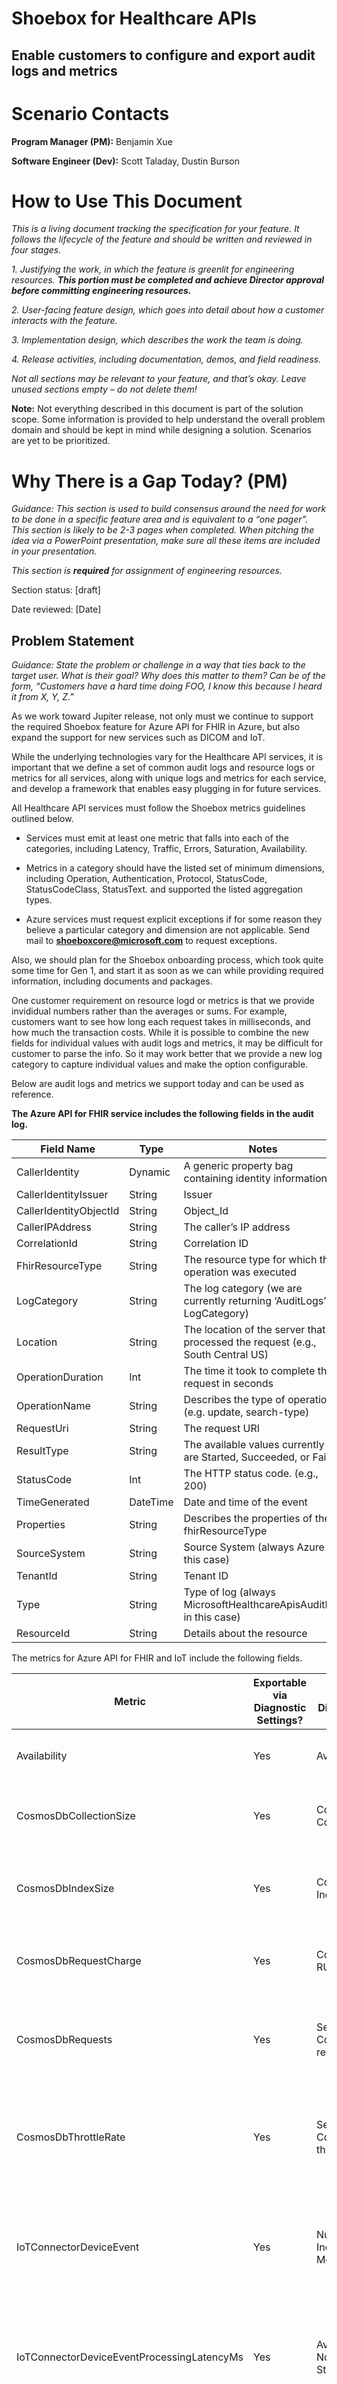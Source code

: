 # Shoebox for Healthcare APIs

## Enable customers to configure and export audit logs and metrics

# Scenario Contacts 

**Program Manager (PM):** Benjamin Xue

**Software Engineer (Dev):** Scott Taladay, Dustin Burson

# How to Use This Document

*This is a living document tracking the specification for your feature.
It follows the lifecycle of the feature and should be written and
reviewed in four stages.*

*1. Justifying the work, in which the feature is greenlit for
engineering resources. **This portion must be completed and achieve
Director approval before committing engineering resources.***

*2. User-facing feature design, which goes into detail about how a
customer interacts with the feature.*

*3. Implementation design, which describes the work the team is doing.*

*4. Release activities, including documentation, demos, and field
readiness.*

*Not all sections may be relevant to your feature, and that’s okay.
Leave unused sections empty – do not delete them!*

**Note:** Not everything described in this document is part of the
solution scope. Some information is provided to help understand the
overall problem domain and should be kept in mind while designing a
solution. Scenarios are yet to be prioritized.

# Why There is a Gap Today? (PM) 

*Guidance: This section is used to build consensus around the need for
work to be done in a specific feature area and is equivalent to a “one
pager”. This section is likely to be 2-3 pages when completed. When
pitching the idea via a PowerPoint presentation, make sure all these
items are included in your presentation.*

*This section is **required** for assignment of engineering resources.*

Section status: \[draft\]

Date reviewed: \[Date\]

## Problem Statement 

*Guidance: State the problem or challenge in a way that ties back to the
target user. What is their goal? Why does this matter to them? Can be of
the form, “Customers have a hard time doing FOO, I know this because I
heard it from X, Y, Z.”*

As we work toward Jupiter release, not only must we continue to support
the required Shoebox feature for Azure API for FHIR in Azure, but
also expand the support for new services such as DICOM and IoT.

While the underlying technologies vary for the Healthcare API services,
it is important that we define a set of common audit logs and resource logs or metrics
for all services, along with unique logs and metrics for each service,
and develop a framework that enables easy plugging in for future
services.

All Healthcare API services must follow the Shoebox metrics guidelines
outlined below.

-   Services must emit at least one metric that falls into each of the
    categories, including Latency, Traffic, Errors, Saturation,
    Availability.

-   Metrics in a category should have the listed set of minimum
    dimensions, including Operation, Authentication, Protocol,
    StatusCode, StatusCodeClass, StatusText. and supported the listed
    aggregation types.

-   Azure services must request explicit exceptions if for some reason
    they believe a particular category and dimension are not applicable.
    Send mail to
    [**shoeboxcore@microsoft.com**](mailto:shoeboxcore@microsoft.com) to
    request exceptions.

Also, we should plan for the Shoebox onboarding process, which took quite some time for Gen 1, and start it as soon as we can while providing required information, including documents and packages.

One customer requirement on resource logd or metrics is that we provide invididual numbers rather than the averages or sums. 
For example, customers want to see how long each request takes in milliseconds, and how much the transaction costs.  While it is possible
to combine the new fields for individual values with audit logs and metrics, it may be difficult for customer to parse the info. 
So it may work better that we provide a new log category to capture individual values and make the option configurable. 

Below are audit logs and metrics we support today and can be used as reference.

**The Azure API for FHIR service includes the following fields in the audit log.**

| Field Name             | Type     | Notes                                                                          |
|------------------------|----------|--------------------------------------------------------------------------------|
| CallerIdentity         | Dynamic  | A generic property bag containing identity information                         |
| CallerIdentityIssuer   | String   | Issuer                                                                         |
| CallerIdentityObjectId | String   | Object_Id                                                                      |
| CallerIPAddress        | String   | The caller’s IP address                                                        |
| CorrelationId          | String   | Correlation ID                                                                 |
| FhirResourceType       | String   | The resource type for which the operation was executed                         |
| LogCategory            | String   | The log category (we are currently returning ‘AuditLogs’ LogCategory)          |
| Location               | String   | The location of the server that processed the request (e.g., South Central US) |
| OperationDuration      | Int      | The time it took to complete this request in seconds                           |
| OperationName          | String   | Describes the type of operation (e.g. update, search-type)                     |
| RequestUri             | String   | The request URI                                                                |
| ResultType             | String   | The available values currently are Started, Succeeded, or Failed               |
| StatusCode             | Int      | The HTTP status code. (e.g., 200)                                              |
| TimeGenerated          | DateTime | Date and time of the event                                                     |
| Properties             | String   | Describes the properties of the fhirResourceType                               |
| SourceSystem           | String   | Source System (always Azure in this case)                                      |
| TenantId               | String   | Tenant ID                                                                      |
| Type                   | String   | Type of log (always MicrosoftHealthcareApisAuditLog in this case)              |
| ResourceId             | String   | Details about the resource                                                     |

The metrics for Azure API for FHIR and IoT include the following fields.

| Metric                                     | Exportable via Diagnostic Settings? | Metric Display Name             | Unit         | Aggregation Type | Description                                                                                                                                           | Dimensions                                                                                     |
|--------------------------------------------|-------------------------------------|---------------------------------|--------------|------------------|-------------------------------------------------------------------------------------------------------------------------------------------------------|------------------------------------------------------------------------------------------------|
| Availability                               | Yes                                 | Availability                    | Percent      | Average          | The availability rate of the service.                                                                                                                 | No Dimensions                                                                                  |
| CosmosDbCollectionSize                     | Yes                                 | Cosmos DB Collection Size       | Bytes        | Total            | The size of the backing Cosmos DB collection, in bytes.                                                                                               | No Dimensions                                                                                  |
| CosmosDbIndexSize                          | Yes                                 | Cosmos DB Index Size            | Bytes        | Total            | The size of the backing Cosmos DB collection's index, in bytes.                                                                                       | No Dimensions                                                                                  |
| CosmosDbRequestCharge                      | Yes                                 | Cosmos DB RU usage              | Count        | Total            | The RU usage of requests to the service's backing Cosmos DB.                                                                                          | Operation, ResourceType                                                                        |
| CosmosDbRequests                           | Yes                                 | Service Cosmos DB requests      | Count        | Sum              | The total number of requests made to a service's backing Cosmos DB.                                                                                   | Operation, ResourceType                                                                        |
| CosmosDbThrottleRate                       | Yes                                 | Service Cosmos DB throttle rate | Count        | Sum              | The total number of 429 responses from a service's backing Cosmos DB.                                                                                 | Operation, ResourceType                                                                        |
| IoTConnectorDeviceEvent                    | Yes                                 | Number of Incoming Messages     | Count        | Sum              | The total number of messages received by the Azure IoT Connector for FHIR prior to any normalization.                                                 | Operation, ConnectorName                                                                       |
| IoTConnectorDeviceEventProcessingLatencyMs | Yes                                 | Average Normalize Stage Latency | Milliseconds | Average          | The average time between an event's ingestion time and the time the event is processed for normalization.                                             | Operation, ConnectorName                                                                       |
| IoTConnectorMeasurement                    | Yes                                 | Number of Measurements          | Count        | Sum              | The number of normalized value readings received by the FHIR conversion stage of the Azure IoT Connector for FHIR.                                    | Operation, ConnectorName                                                                       |
| IoTConnectorMeasurementGroup               | Yes                                 | Number of Message Groups        | Count        | Sum              | The total number of unique groupings of measurements across type, device, patient, and configured time period generated by the FHIR conversion stage. | Operation, ConnectorName                                                                       |
| IoTConnectorMeasurementIngestionLatencyMs  | Yes                                 | Average Group Stage Latency     | Milliseconds | Average          | The time period between when the IoT Connector received the device data and when the data is processed by the FHIR conversion stage.                  | Operation, ConnectorName                                                                       |
| IoTConnectorNormalizedEvent                | Yes                                 | Number of Normalized Messages   | Count        | Sum              | The total number of mapped normalized values outputted from the normalization stage of the the Azure IoT Connector for FHIR.                          | Operation, ConnectorName                                                                       |
| IoTConnectorTotalErrors                    | Yes                                 | Total Error Count               | Count        | Sum              | The total number of errors logged by the Azure IoT Connector for FHIR                                                                                 | Name, Operation, ErrorType, ErrorSeverity, ConnectorName                                       |
| ServiceApiErrors                           | Yes                                 | Service Errors                  | Count        | Sum              | The total number of internal server errors generated by the service.                                                                                  | Protocol, Authentication, Operation, ResourceType, StatusCode, StatusCodeClass, StatusCodeText |
| ServiceApiLatency                          | Yes                                 | Service Latency                 | Milliseconds | Average          | The response latency of the service.                                                                                                                  | Protocol, Authentication, Operation, ResourceType, StatusCode, StatusCodeClass, StatusCodeText |
| ServiceApiRequests                         | Yes                                 | Service Requests                | Count        | Sum              | The total number of requests received by the service.                                                                                                 | Protocol, Authentication, Operation, ResourceType, StatusCode, StatusCodeClass, StatusCodeText |
| TotalErrors                                | Yes                                 | Total Errors                    | Count        | Sum              | The total number of internal server errors encountered by the service.                                                                                | Protocol, StatusCode, StatusCodeClass, StatusCodeText                                          |
| TotalLatency                               | Yes                                 | Total Latency                   | Milliseconds | Average          | The response latency of the service.                                                                                                                  | Protocol                                                                                       |
| TotalRequests                              | Yes                                 | Total Requests                  | Count        |                  |                                                                                                                                                       |                                                                                                |

## Supporting Customer Insights

*Guidance: This section should include direct quotes from customers,
direct quotes from the field, and summaries of interactions with
customers in which they describe the problem they are having.*

#### Cigna

Cigna, one of the largest customers, requested that we help address the
following logging related issues while they worked on a service
throttling issue.

-   Remove the durationMS field from the audit logs or populate real
    data. An internal review showed that the metric which was not
    implemented and therefore always returned "0”. The zero-value issue
    "messes with aggregate statistics and complicates our log roll-up."

-   Add “request charge” to the logs, matching "x-ms-request-charge"
    header so that service side behavior can be better monitored without
    controlling all of the consuming clients.

## Related Work 

*Guidance: What other features are related to this work? Please include
links.*

The Azure API for FHIR service supports the shoebox feature, allowing
customers to configure diagnostic settings and export audit logs with
20+ fields, and metrics with 12+ fields to Storage, Log Analytics
Workspace or Event Hubs. More details can be found from the
documentation, “[Enable Diagnostic Logging in Azure API for
FHIR](https://docs.microsoft.com/en-us/azure/healthcare-apis/enable-diagnostic-logging)”.

## What is Being Proposed? 

*Guidance: In 20 words or less, describe the proposed solution.*

Define shoebox metrics and enable exporting metrics for all Healthcare
API services.

## Elevator Pitch / Press Release 

*Guidance: Create a story for your scenario – detail out the customer,
their problem and/or goal, and then specific outcomes the customer will
achieve or how success would be measured. Avoid implementation details.
Think of this as the blog post announcing this feature. 500 words max.*

## Justification, Expected Business Impact, and Value Proposition 

*Guidance: Why are we tackling this scenario? What is the expected
impact? What’s the value proposition of this work?*

The shoebox feature enables customers to export and analyze audit logs
and metrics to meet their business needs. The customer feedback we
received so far has clearly demonstrated that it is such an important
feature to them that we must support for all Healthcare API services.

We can leverage the engineering work for Gen 1 and expand the support
for all new services. It is important that before focusing on
engineering work, we take a step back looking at what has worked well
and what can be improved.

## Target User / Persona 

*Guidance: Specify the target user/persona(s).*

The feature is used by all users, including but are not limited to, IT
administrators, business analysts and developers.

## Existing Solutions and Compete Info 

*Guidance: List the various ways in which a user may currently handle
this problem/challenge. With what expectations will customers approach
our solution? What are our competitors doing in this space?*

### GCP

Google Cloud Healthcare API provides [audit
logs](https://cloud.google.com/healthcare/docs/how-tos/audit-logging)
created by Cloud Healthcare API as part of Cloud Audit Logs.

-   Cloud Healthcare API writes Admin Activity audit logs, which record
    operations that modify the configuration or metadata of a resource.
    You can't disable Admin Activity audit logs.

-   Only if explicitly enabled, Cloud Healthcare API writes Data Access
    audit logs. Data Access audit logs contain API calls that read the
    configuration or metadata of resources, as well as user-driven API
    calls that create, modify, or read user-provided resource data.

-   Cloud Healthcare API doesn't write System Event audit logs.

-   Cloud Healthcare API doesn't write Policy Denied audit logs.

Audit log entries can be viewed in Cloud Logging using the Logs Viewer,
the Cloud Logging API, or the gcloud command-line tool. You can export
audit logs in the same way that you export other kinds of logs.

Cloud Logging does not charge you for audit logs that cannot be
disabled, including all Admin Activity audit logs. Cloud Logging charges
you for Data Access audit logs that you explicitly request.

In addition, Google Cloud Healthcare API allows you to receive
notifications using Pub/Sub when any of the following clinical events
occur:

-   A DICOM instance is stored in a DICOM store

-   A FHIR resource is created, updated, or deleted in a FHIR store.
    However, notifications are not sent when a FHIR resource is imported
    from Cloud Storage.

-   An HL7v2 message is ingested or created in an HL7v2 store

### AWS

Amazon HealthLake is integrated with [AWS
CloudTrail](https://docs.aws.amazon.com/healthlake/latest/devguide/logging-using-cloudtrail.html),
a service that provides a record of actions taken by a user, role, or an
AWS service in HealthLake.

CloudTrail captures all API calls for HealthLake as events.

-   If you create a trail, you can enable continuous delivery of
    CloudTrail events to an Amazon S3 bucket, including events for
    HealthLake.

-   If you don't configure a trail, you can still view the most recent
    events in the CloudTrail console in **Event history**.

Using the information collected by CloudTrail, you can determine the
request that was made to HealthLake, the IP address from which the
request was made, who made the request, when it was made, and additional
details.

When activity occurs in HealthLake, that activity is recorded in a
CloudTrail event along with other AWS service events in Event history.
You can view, search, and download recent events in your AWS account. 

CloudTrail log files aren't an ordered stack trace of the public API
calls, so they don't appear in any specific order.

## Customers/Partners Interaction Log

*Guidance: What customer have voiced and validated the specific problem
statements? Did you discuss the elevator pitch and the potential
solutions (under NDA)? Are they candidates for continued follow-up and
participation in our early access program? This should be a list of the
different customers you have talked to. Repeated interactions with the
same customer, such as via private preview customers, should be tracked
elsewhere.*

| Customer/Partner Name | Conversation Details / Specific Requirements | Last Contact | Private Preview Candidate |
|-----------------------|----------------------------------------------|--------------|---------------------------|
|                       |                                              |              |                           |
|                       |                                              |              |                           |

# APPROVAL GATE - WHY

Complete a review and get Director approval to continue.

# User-Facing Feature Design 

*Guidance: This section describes all aspects of the feature with a
user-facing component, including customer use cases, metrics, and
scenario KPIs. This section is more than just UI!*

*This section is **required** for all user-facing features. Features
with no user impact, for example improvements to the service
implementation, may treat this section as **optional**. You probably
can’t skip this section.*

Section status: \[draft, review, accepted\]

Date reviewed: \[Date\]

## Terminology (PM/Dev) 

*Guidance: This section defines terms used in the rest of the spec. The
terms may feed into public docs and blogs as be used to define metric
names and logging categories.*

| Term                          | Definition                                                                                                                                                                                                                                                                                                                                                                                                                                                                                                                                                                                                                                                                                                                                                                                                                                                                                                                                                                                                                                                                                                                   |
|-------------------------------|------------------------------------------------------------------------------------------------------------------------------------------------------------------------------------------------------------------------------------------------------------------------------------------------------------------------------------------------------------------------------------------------------------------------------------------------------------------------------------------------------------------------------------------------------------------------------------------------------------------------------------------------------------------------------------------------------------------------------------------------------------------------------------------------------------------------------------------------------------------------------------------------------------------------------------------------------------------------------------------------------------------------------------------------------------------------------------------------------------------------------|
| The Shoebox Project           | The shoebox project was launched in 2014 to provide a common metric and logging mechanism for the Azure platform to solve the problems where each team had built their own custom logging pipeline to meet customer requirements. The term shoebox, coined by Azure CTO Mark Russinovich and used internally. The Shoebox project is now part of the “Azure Monitor” product family. See attached doc for more info on Shoebox roadmap.                                                                                                                                                                                                                                                                                                                                                                                                                                                                                                                                                                                                                                                                                      |
| Shoebox Onboarding Process    | With the Shoebox project, Azure service teams are only responsible for emitting the telemetry into the Shoebox pipeline and no longer having to solve the last mile problem to connect the data to end customers. The Shoebox onboarding process involves several steps. Once onboarded and deployed, the service can then send telemetry data to the Azure Monitor pipeline. Doing so enables customers to experience fast, simple and standardized access to monitoring data from the RP. Check the example of Log Analytics onboarding checklist.                                                                                                                                                                                                                                                                                                                                                                                                                                                                                                                                                                         |
| Resource Logs or Shoebox Logs | Also known as shoebox logs and diagnostic logs, these are the data-plane operations from your resource. These logs depend on the Geneva Logs (aka Warm Path / MDS) and make use of the OnBehalfOf (OBO) service to give customers the option to route log and/or metric data to a customer storage account, Event Hub, or Log Analytics workspace. Metrics depend on the Geneva-MDM pipeline and become available to the customer in the Azure Portal filled via a consistent metric REST API. The new manifest file for metrics is based per resource type instead of per resource provider. Once the service team completes metrics onboarding, the resource type’s metrics will be available behind the new public metrics REST API. This is a public API behind ARM. External customers have access to the metrics API without any opt-in. Customers can also opt-in to export the metric data to customer storage account, EventHub, or Log Analytics workspace. Customers can create alerts and notifications on these or stream/archive them to storage accounts, event hubs, Log Analytics or to 3rd party services. |
| Activity Logs                 | Provides insight into the operations on each Azure resource in the subscription from the outside (the management plane) in addition to updates on Service Health events. Use the Activity Log, to determine the what, who, and when for any write operations (PUT, POST, DELETE) taken on the resources in your subscription. There is a single Activity log for each Azure subscription.                                                                                                                                                                                                                                                                                                                                                                                                                                                                                                                                                                                                                                                                                                                                    |
| Azure Active Directory Logs   | Contains the history of sign-in activity and audit trail of changes made in the Azure Active Directory for a particular tenant.                                                                                                                                                                                                                                                                                                                                                                                                                                                                                                                                                                                                                                                                                                                                                                                                                                                                                                                                                                                              |
| Geneva                        | Geneva is a 1st party monitoring platform which enables services to do Monitoring, Diagnostics, and Analytics to support the requirement of a service built on different environments. Geneva maximizes the availability and performance of applications and services with a comprehensive solution for collecting, analyzing, and acting on telemetry across your cloud and on-premises environments. Large parts of the Geneva infrastructure (e.g. Agents, Metrics, Health System, Pipeline) are utilized to power our external monitoring offering - Azure Monitor. Currently, the agents, configuration services, and pipelines used in Geneva and Azure Monitor are separate but managed by the same teams. The PIE Observability team within Microsoft is working to create a converged data collection platform that merges the existing data collection platforms and modernizes to leverage forward-looking platforms like ARM and Azure Policy where appropriate. More info on Geneva here.                                                                                                                                                                                                                                                                                                                                                                                                                                                                                                                                                                                                                                                                                               |
| Geneva Actions                | Geneva Actions is a secure, auditable, and compliant gateway to your production APIs. You can publish an extension (using C# code or swagger) on Geneva Actions to access your production endpoints through a unified web portal, PowerShell or REST API. It's designed for access by on-call engineers, customer support (CSS) teams, or other audiences that you want to provide access to your management operations. Geneva Actions is only a gateway for operations that you author in C# or swagger and chose to expose. It does not have any built-in operations to restart VMs, connect to your cluster, database or whatever else you want to do. All Geneva Actions extensions and operations are available to execute via the Jarvis portal or PowerShell.                                                                                                                                                                                                                                                                                                                                                        |

## Branding (PM) 

*Guidance: This section discusses branding decisions such as
product/feature names. Note that all branding decisions **require**
sign-off by the Product Marketing Manager.*

## Detailed Feature Description (PM/Dev) 

*Guidance: This section describes, at a high level, what the feature is
and is not to the target customer and how we measure success.*

## Goals (PM/Dev) 

*Guidance: This section describes the goals for how the feature is to be
used.*

| Goal                                                                    | Target Release | Priority |
|-------------------------------------------------------------------------|----------------|----------|
| Provide workspace audit logs                                            | 4/30/2021      | P0       |
| Start Shoebox onboarding Process                                        | 5/3/2021       | P0       |
| Provide audit logs and metrics for FHIR                                 | 5/31/2021      | P0       |
| Provide audit logs and metrics for DICOM, including DICOM Cast          | 5/31/2021      | P0       |
| Provide audit logs and metrics for IoT                                  | 5/31/2021      | P0       |
| Enable Diagnostic Setting on the Azure Portal                           | 6/30/2021      | P0       |
| Enable exporting data when Private Link is enabled for the FHIR service | 6/30/2021      | P0       |
|                                                                         |                |          |
|                                                                         |                |          |
|                                                                         |                |          |
|                                                                         |                |          |
|                                                                         |                |          |
|                                                                         |                |          |

## Non-Goals (PM/Dev) 

*Guidance: This section describes the topical customer goals that this
feature is specifically not addressing, and why.*

| Non-Goal              | Mitigation                                                                                                                                                                                   |
|-----------------------|----------------------------------------------------------------------------------------------------------------------------------------------------------------------------------------------|
| Metrics for Cosmos DB | While keeping existing metrics (and improving them based on customer demands) related to Cosmos DB for Gen 1 prior to Jupiter release, we will not include metrics for Cosmos DB in Jupiter. |
|                       |                                                                                                                                                                                              |
|                       |                                                                                                                                                                                              |

## Scenarios and Use Cases (PM/Dev) 

*Guidance: This section describes the customer scenarios that this
feature is designed to address. Include how the feature is used to solve
the scenario/use case. Following these steps should be used to validate
the feature.*

| Scenario / Use Case                                                                                                                     | Steps to fulfill the scenario                                                                                                         | Priority |
|-----------------------------------------------------------------------------------------------------------------------------------------|---------------------------------------------------------------------------------------------------------------------------------------|----------|
| The user browses logging data through the portal.                                                                                       | Enable the portal experience by integrating all Healthcare API services with Shoebox.                                                 | P0       |
| The user configures the Diagnostic Settings to download audit logs and metrics to a storage account, Event Hubs or Analytics Workspace. | Enable the portal experience by integrating all Healthcare API services with Shoebox.                                                 | P0       |
| The user configures alerts and notifications based on rules, for example, database size exceeding a % or fixed number.                  | Provide user interface to allow configuration for alerts and notifications. Integration all Healthcare API services with Azure Alert. | P1       |
| The user tries to export data after Private Link has been configured and enabled for the FHIR service                                   | Export data from the portal normally.                                                                                                 | P1       |
|                                                                                                                                         |                                                                                                                                       |          |
|                                                                                                                                         |                                                                                                                                       |          |
|                                                                                                                                         |                                                                                                                                       |          |
|                                                                                                                                         |                                                                                                                                       |          |
|                                                                                                                                         |                                                                                                                                       |          |
|                                                                                                                                         |                                                                                                                                       |          |

## Scenario KPIs (PM) 

*Guidance: These are the measures presented to the feature team, e.g.
number of FHIR endpoints, total data storage size.*

<table>
<thead>
<tr class="header">
<th>Type<br />
[Biz | Cust | Tech]</th>
<th>Outcome</th>
<th>Measure</th>
<th>Target</th>
<th>Priority</th>
</tr>
</thead>
<tbody>
<tr class="odd">
<td></td>
<td></td>
<td></td>
<td></td>
<td></td>
</tr>
<tr class="even">
<td></td>
<td></td>
<td></td>
<td></td>
<td></td>
</tr>
</tbody>
</table>

## What’s in the Box? (PM) 

*Guidance: This section lists everything the customer gets in the end.
Is there a new service? Templates? Samples? SDK?*

## Feature Dependencies (PM/Dev) 

*Guidance: This section describes both the dependencies this feature has
on other areas as well as other areas impacted by this work. Examples of
areas which may be impacted: Persistence Provider, FHIR API.*

### Dependencies this design has on other features 

| Feature Name | Nature of dependency | Mitigation/Fallback | PM  | Dev |
|--------------|----------------------|---------------------|-----|-----|
|              |                      |                     |     |     |
|              |                      |                     |     |     |
|              |                      |                     |     |     |

### Features that have a dependency on this design 

| Team Name | Contacts | PM  | Dev |
|-----------|----------|-----|-----|
|           |          |     |     |
|           |          |     |     |

## Customer Validation Plan (PM) 

*Guidance: This section gives details on how we plan on engaging with
customers to validate our assumptions and design.*

### Customer Research Required 

### Criteria for Customer Selection 

### Customers Selected 

## User Interface (PM) 

### Storyboard 

*Guidance: This section is for features with a UI/UX component.
Alternatively, you can also create Storyboard in PowerPoint and provide
link to the PPT in this section.*

### Usability Validation 

*Guidance: This section defines the usability labs required to validate
the user interface design.*

## End User Troubleshooting (PM) 

*Guidance: This section describes what we provide to the customer in
order to enable them to troubleshoot issues with the feature. Customer
Metrics and logging to be provided by Azure Insights unless otherwise
noted.*

### Azure Monitor Metrics 

| Metric Name | Display Name | Description | Dimension | Metric Unit | Aggregation Type | Proposed Alert Rule | Time to Detect |
|-------------|--------------|-------------|-----------|-------------|------------------|---------------------|----------------|
|             |              |             |           |             |                  |                     |                |
|             |              |             |           |             |                  |                     |                |

### Logging 

| Log Category | Category Display Name | Log Event | Log Event Display Name | Proposed Alert Rule |
|--------------|-----------------------|-----------|------------------------|---------------------|
|              |                       |           |                        |                     |
|              |                       |           |                        |                     |

### Troubleshooting guidance 

*Guidance: This section describes the steps customers should take to
troubleshoot common errors. This will be used to populate the
documentation*

### Troubleshooting in the Azure Portal 

*Guidance: This section describes the troubleshooting guidance that is
populated in the Azure portal.*

| Problem Type (if new) | Problem Category | Troubleshooting Guidance |
|-----------------------|------------------|--------------------------|
|                       |                  |                          |
|                       |                  |                          |

## Proposed release plan (PM/Dev) 

*Guidance: This section is particularly important if running a private
preview as part of the release. Use it to align collateral releases.*

### Private Preview 

#### Target date

#### Goals for Release 

\[e.g. to validate assumptions\]

#### Features for Release 

\[List of features\]

#### Collateral Required 

\[List of collateral, e.g. docs, marketing, etc.\]

#### Success criteria 

\[List\]

#### Customers Involved 

\[List\]

### Public Preview 

#### Goals for Release 

\[e.g. to validate assumptions\]

#### Features for Release 

\[List of features\]

#### Collateral Required 

\[List of collateral, e.g. docs, marketing, etc.\]

#### Success criteria 

\[List\]

#### Customers Involved 

\[List\]

### General Availability 

#### Target date

Initial rollout: 06/30/2021

GA: 

#### Goals for Release 

\[e.g. to validate assumptions\]

#### Features for Release 

\[List of features\]

#### Collateral Required 

\[List of collateral, e.g. docs, marketing, etc.\]

#### Success criteria 

\[List\]

#### Customers Involved 

\[List\]

